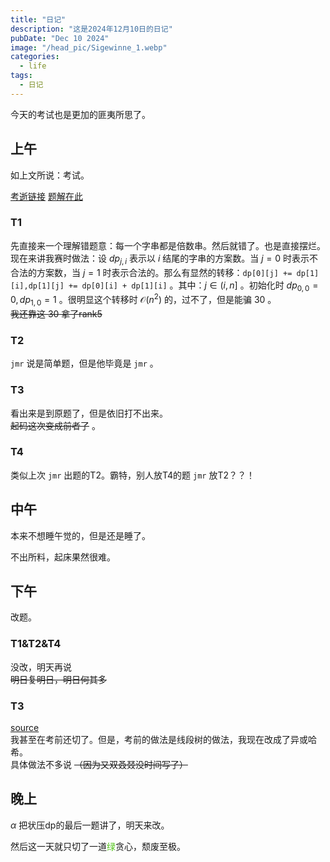 ```yaml
---
title: "日记"
description: "这是2024年12月10日的日记"
pubDate: "Dec 10 2024"
image: "/head_pic/Sigewinne_1.webp"
categories:
  - life
tags:
  - 日记
---
```


今天的考试也是更加的匪夷所思了。

## 上午
如上文所说：考试。

<a href = "https://local.cwoi.com.cn:8443/contest/C0663" target = "_blank">考逝链接</a> <a href = "https://gitee.com/ybz2010/OI/raw/main/exam/2024-12-10/1210%20C%E7%BB%84%E9%A2%98%E8%A7%A3.pdf" target = "_blank">题解在此</a>

### T1
先直接来一个理解错题意：每一个字串都是倍数串。然后就错了。也是直接摆烂。  
现在来讲我赛时做法：设 $dp_{j,i}$ 表示以 $i$ 结尾的字串的方案数。当 $j = 0$ 时表示不合法的方案数，当 $j = 1$ 时表示合法的。那么有显然的转移：`dp[0][j] += dp[1][i],dp[1][j] += dp[0][i] + dp[1][i]` 。其中：$j \in (i,n]$ 。初始化时 $dp_{0,0} = 0,dp_{1,0} = 1$ 。很明显这个转移时 $\mathcal{O}(n^2)$ 的，过不了，但是能骗 $30$ 。  
~~我还靠这 $30$ 拿了rank5~~

### T2
`jmr` 说是简单题，但是他毕竟是 `jmr` 。

### T3
看出来是到原题了，但是依旧打不出来。  
~~起码这次变成前者了~~ 。

### T4
类似上次 `jmr` 出题的T2。霸特，别人放T4的题 `jmr` 放T2？？！

## 中午
本来不想睡午觉的，但是还是睡了。

不出所料，起床果然很难。

## 下午
改题。

### T1&T2&T4
没改，明天再说  
~~明日复明日，明日何其多~~

### T3
<a href = "http://codeforces.com/problemset/problem/1996/G" target = "_blank">source</a>  
我甚至在考前还切了。但是，考前的做法是线段树的做法，我现在改成了异或哈希。  
具体做法不多说 ~~（因为又双叒叕没时间写了）~~

## 晚上

$\alpha$ 把状压dp的最后一题讲了，明天来改。

然后这一天就只切了一道<font color = "#52C41A">绿</font>贪心，颓废至极。